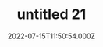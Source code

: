 ---
date: '2022-07-15T11:50:54.000Z'
title: untitled 21
tagline: This is a Tagline If you want to add.
preview: >-
  Lorem Ipsum is simply dummy text of the printing and typesetting industry.
  Lorem Ipsum has been the industry's standard dummy text ever since the 1500s,
  when an unknown printer took a galley of type and scrambled it to make a type
  specimen book.
image: >-
  https://dhenpadilla-nfts.s3.eu-west-1.amazonaws.com/21.jpg
---